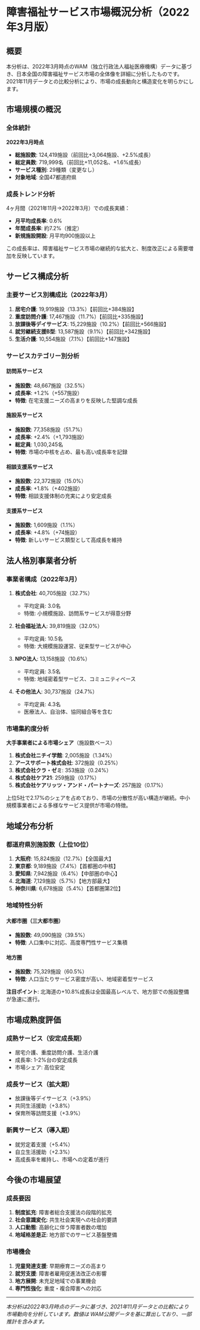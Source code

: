 # 障害福祉サービス市場概況分析（2022年3月版）

## 概要

本分析は、2022年3月時点のWAM（独立行政法人福祉医療機構）データに基づき、日本全国の障害福祉サービス市場の全体像を詳細に分析したものです。2021年11月データとの比較分析により、市場の成長動向と構造変化を明らかにします。

## 市場規模の概況

### 全体統計

**2022年3月時点**
- **総施設数**: 124,419施設（前回比+3,064施設、+2.5%成長）
- **総定員数**: 719,999名（前回比+11,052名、+1.6%成長）
- **サービス種別**: 29種類（変更なし）
- **対象地域**: 全国47都道府県

### 成長トレンド分析

4ヶ月間（2021年11月→2022年3月）での成長実績：

- **月平均成長率**: 0.6%
- **年間成長率**: 約7.2%（推定）
- **新規施設開設**: 月平均900施設以上

この成長率は、障害福祉サービス市場の継続的な拡大と、制度改正による需要増加を反映しています。

## サービス構成分析

### 主要サービス別構成比（2022年3月）

1. **居宅介護**: 19,919施設（13.3%）【前回比+384施設】
2. **重度訪問介護**: 17,467施設（11.7%）【前回比+335施設】
3. **放課後等デイサービス**: 15,229施設（10.2%）【前回比+566施設】
4. **就労継続支援B型**: 13,587施設（9.1%）【前回比+342施設】
5. **生活介護**: 10,554施設（7.1%）【前回比+147施設】

### サービスカテゴリー別分析

#### 訪問系サービス
- **施設数**: 48,667施設（32.5%）
- **成長率**: +1.2%（+557施設）
- **特徴**: 在宅支援ニーズの高まりを反映した堅調な成長

#### 施設系サービス  
- **施設数**: 77,358施設（51.7%）
- **成長率**: +2.4%（+1,793施設）
- **総定員**: 1,030,245名
- **特徴**: 市場の中核を占め、最も高い成長率を記録

#### 相談支援系サービス
- **施設数**: 22,372施設（15.0%）
- **成長率**: +1.8%（+402施設）
- **特徴**: 相談支援体制の充実により安定成長

#### 支援系サービス
- **施設数**: 1,609施設（1.1%）
- **成長率**: +4.8%（+74施設）
- **特徴**: 新しいサービス類型として高成長を維持

## 法人格別事業者分析

### 事業者構成（2022年3月）

1. **株式会社**: 40,705施設（32.7%）
   - 平均定員: 3.0名
   - 特徴: 小規模施設、訪問系サービスが得意分野

2. **社会福祉法人**: 39,819施設（32.0%）
   - 平均定員: 10.5名
   - 特徴: 大規模施設運営、従来型サービスが中心

3. **NPO法人**: 13,158施設（10.6%）
   - 平均定員: 3.5名
   - 特徴: 地域密着型サービス、コミュニティベース

4. **その他法人**: 30,737施設（24.7%）
   - 平均定員: 4.3名
   - 医療法人、自治体、協同組合等を含む

### 市場集約度分析

**大手事業者による市場シェア**（施設数ベース）

1. **株式会社ニチイ学館**: 2,005施設（1.34%）
2. **アースサポート株式会社**: 372施設（0.25%）
3. **株式会社クラ・ゼミ**: 353施設（0.24%）
4. **株式会社ケア21**: 259施設（0.17%）
5. **株式会社ケアリッツ・アンド・パートナーズ**: 257施設（0.17%）

上位5社で2.17%のシェアを占めており、市場の分散性が高い構造が継続。中小規模事業者による多様なサービス提供が市場の特徴。

## 地域分布分析

### 都道府県別施設数（上位10位）

1. **大阪府**: 15,824施設（12.7%）【全国最大】
2. **東京都**: 9,189施設（7.4%）【首都圏の中核】
3. **愛知県**: 7,942施設（6.4%）【中部圏の中心】
4. **北海道**: 7,129施設（5.7%）【地方部最大】
5. **神奈川県**: 6,678施設（5.4%）【首都圏第2位】

### 地域特性分析

#### 大都市圏（三大都市圏）
- **施設数**: 49,090施設（39.5%）
- **特徴**: 人口集中に対応、高度専門性サービス集積

#### 地方圏
- **施設数**: 75,329施設（60.5%）
- **特徴**: 人口当たりサービス密度が高い、地域密着型サービス

**注目ポイント**: 北海道の+10.8%成長は全国最高レベルで、地方部での施設整備が急速に進行。

## 市場成熟度評価

### 成熟サービス（安定成長期）
- 居宅介護、重度訪問介護、生活介護
- 成長率: 1-2%台の安定成長
- 市場シェア: 高位安定

### 成長サービス（拡大期）
- 放課後等デイサービス（+3.9%）
- 共同生活援助（+3.8%）
- 保育所等訪問支援（+3.9%）

### 新興サービス（導入期）
- 就労定着支援（+5.4%）
- 自立生活援助（+2.3%）
- 高成長率を維持し、市場への定着が進行

## 今後の市場展望

### 成長要因
1. **制度拡充**: 障害者総合支援法の段階的拡充
2. **社会意識変化**: 共生社会実現への社会的要請
3. **人口動態**: 高齢化に伴う障害者数の増加
4. **地域格差是正**: 地方部でのサービス基盤整備

### 市場機会
1. **児童発達支援**: 早期療育ニーズの高まり
2. **就労支援**: 障害者雇用促進法改正の影響
3. **地方展開**: 未充足地域での事業機会
4. **専門性強化**: 重度・複合障害への対応

---

*本分析は2022年3月時点のデータに基づき、2021年11月データとの比較により市場動向を分析しています。数値は WAM公開データを基に算出しており、一部推計を含みます。*